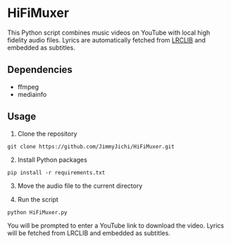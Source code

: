 # HiFiMuxer

This Python script combines music videos on YouTube with local high fidelity audio files. Lyrics are automatically fetched from [LRCLIB](https://lrclib.net/) and embedded as subtitles.

## Dependencies

- ffmpeg
- mediainfo

## Usage

1. Clone the repository

```
git clone https://github.com/JimmyJichi/HiFiMuxer.git
```

2. Install Python packages

```
pip install -r requirements.txt
```

3. Move the audio file to the current directory

4. Run the script

```
python HiFiMuxer.py
```

You will be prompted to enter a YouTube link to download the video. Lyrics will be fetched from LRCLIB and embedded as subtitles.
